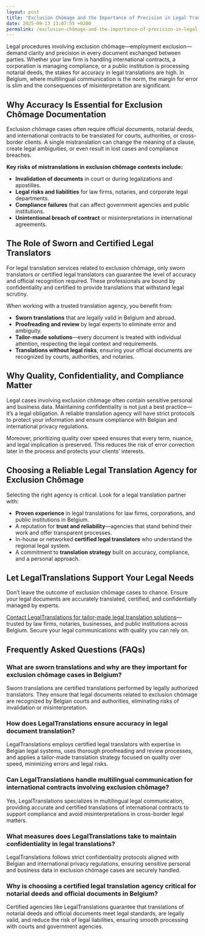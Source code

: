 ```yaml
---
layout: post
title: "Exclusion Chômage and the Importance of Precision in Legal Translations"
date: 2025-09-13 13:07:55 +0200
permalink: /exclusion-chômage-and-the-importance-of-precision-in-legal-translations/
---
```

Legal procedures involving exclusion chômage—employment exclusion—demand clarity and precision in every document exchanged between parties. Whether your law firm is handling international contracts, a corporation is managing compliance, or a public institution is processing notarial deeds, the stakes for accuracy in legal translations are high. In Belgium, where multilingual communication is the norm, the margin for error is slim and the consequences of misinterpretation are significant.

## Why Accuracy Is Essential for Exclusion Chômage Documentation

Exclusion chômage cases often require official documents, notarial deeds, and international contracts to be translated for courts, authorities, or cross-border clients. A single mistranslation can change the meaning of a clause, create legal ambiguities, or even result in lost cases and compliance breaches. 

**Key risks of mistranslations in exclusion chômage contexts include:**
- **Invalidation of documents** in court or during legalizations and apostilles.
- **Legal risks and liabilities** for law firms, notaries, and corporate legal departments.
- **Compliance failures** that can affect government agencies and public institutions.
- **Unintentional breach of contract** or misinterpretations in international agreements.

## The Role of Sworn and Certified Legal Translators

For legal translation services related to exclusion chômage, only sworn translators or certified legal translators can guarantee the level of accuracy and official recognition required. These professionals are bound by confidentiality and certified to provide translations that withstand legal scrutiny. 

When working with a trusted translation agency, you benefit from:
- **Sworn translations** that are legally valid in Belgium and abroad.
- **Proofreading and review** by legal experts to eliminate error and ambiguity.
- **Tailor-made solutions**—every document is treated with individual attention, respecting the legal context and requirements.
- **Translations without legal risks**, ensuring your official documents are recognized by courts, authorities, and notaries.

## Why Quality, Confidentiality, and Compliance Matter

Legal cases involving exclusion chômage often contain sensitive personal and business data. Maintaining confidentiality is not just a best practice—it’s a legal obligation. A reliable translation agency will have strict protocols to protect your information and ensure compliance with Belgian and international privacy regulations.

Moreover, prioritizing quality over speed ensures that every term, nuance, and legal implication is preserved. This reduces the risk of error correction later in the process and protects your clients’ interests.

## Choosing a Reliable Legal Translation Agency for Exclusion Chômage

Selecting the right agency is critical. Look for a legal translation partner with:
- **Proven experience** in legal translations for law firms, corporations, and public institutions in Belgium.
- A reputation for **trust and reliability**—agencies that stand behind their work and offer transparent processes.
- In-house or networked **certified legal translators** who understand the regional legal system.
- A commitment to **translation strategy** built on accuracy, compliance, and a personal approach.

## Let LegalTranslations Support Your Legal Needs

Don’t leave the outcome of exclusion chômage cases to chance. Ensure your legal documents are accurately translated, certified, and confidentially managed by experts. 

[Contact LegalTranslations for tailor-made legal translation solutions](https://www.legaltranslations.be/)—trusted by law firms, notaries, businesses, and public institutions across Belgium. Secure your legal communications with quality you can rely on.

## Frequently Asked Questions (FAQs)

### What are sworn translations and why are they important for exclusion chômage cases in Belgium?  
Sworn translations are certified translations performed by legally authorized translators. They ensure that legal documents related to exclusion chômage are recognized by Belgian courts and authorities, eliminating risks of invalidation or misinterpretation.

### How does LegalTranslations ensure accuracy in legal document translation?  
LegalTranslations employs certified legal translators with expertise in Belgian legal systems, uses thorough proofreading and review processes, and applies a tailor-made translation strategy focused on quality over speed, minimizing errors and legal risks.

### Can LegalTranslations handle multilingual communication for international contracts involving exclusion chômage?  
Yes, LegalTranslations specializes in multilingual legal communication, providing accurate and certified translations of international contracts to support compliance and avoid misinterpretations in cross-border legal matters.

### What measures does LegalTranslations take to maintain confidentiality in legal translations?  
LegalTranslations follows strict confidentiality protocols aligned with Belgian and international privacy regulations, ensuring sensitive personal and business data in exclusion chômage cases are securely handled.

### Why is choosing a certified legal translation agency critical for notarial deeds and official documents in Belgium?  
Certified agencies like LegalTranslations guarantee that translations of notarial deeds and official documents meet legal standards, are legally valid, and reduce the risk of legal liabilities, ensuring smooth processing with courts and government agencies.

<script type="application/ld+json">
{
  "@context": "https://schema.org",
  "@type": "BlogPosting",
  "headline": "Exclusion Chômage and the Importance of Precision in Legal Translations",
  "description": "Explore the critical role of accurate legal translations for exclusion chômage cases in Belgium, emphasizing sworn translations, legal compliance, and the importance of quality over speed.",
  "author": {
    "@type": "Person",
    "name": "Legal Translations"
  },
  "publisher": {
    "@type": "Person",
    "name": "Legal Translations"
  },
  "datePublished": "2024-06-01",
  "mainEntityOfPage": {
    "@type": "WebPage",
    "@id": "https://www.legaltranslations.be/blog/exclusion-chomage-precision-legal-translations"
  }
}
</script>

<script type="application/ld+json">
{
  "@context": "https://schema.org",
  "@type": "FAQPage",
  "mainEntity": [
    {
      "@type": "Question",
      "name": "What are sworn translations and why are they important for exclusion chômage cases in Belgium?",
      "acceptedAnswer": {
        "@type": "Answer",
        "text": "Sworn translations are certified translations performed by legally authorized translators. They ensure that legal documents related to exclusion chômage are recognized by Belgian courts and authorities, eliminating risks of invalidation or misinterpretation."
      }
    },
    {
      "@type": "Question",
      "name": "How does LegalTranslations ensure accuracy in legal document translation?",
      "acceptedAnswer": {
        "@type": "Answer",
        "text": "LegalTranslations employs certified legal translators with expertise in Belgian legal systems, uses thorough proofreading and review processes, and applies a tailor-made translation strategy focused on quality over speed, minimizing errors and legal risks."
      }
    },
    {
      "@type": "Question",
      "name": "Can LegalTranslations handle multilingual communication for international contracts involving exclusion chômage?",
      "acceptedAnswer": {
        "@type": "Answer",
        "text": "Yes, LegalTranslations specializes in multilingual legal communication, providing accurate and certified translations of international contracts to support compliance and avoid misinterpretations in cross-border legal matters."
      }
    },
    {
      "@type": "Question",
      "name": "What measures does LegalTranslations take to maintain confidentiality in legal translations?",
      "acceptedAnswer": {
        "@type": "Answer",
        "text": "LegalTranslations follows strict confidentiality protocols aligned with Belgian and international privacy regulations, ensuring sensitive personal and business data in exclusion chômage cases are securely handled."
      }
    },
    {
      "@type": "Question",
      "name": "Why is choosing a certified legal translation agency critical for notarial deeds and official documents in Belgium?",
      "acceptedAnswer": {
        "@type": "Answer",
        "text": "Certified agencies like LegalTranslations guarantee that translations of notarial deeds and official documents meet legal standards, are legally valid, and reduce the risk of legal liabilities, ensuring smooth processing with courts and government agencies."
      }
    }
  ]
}
</script>